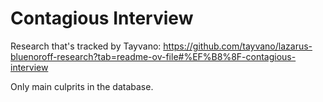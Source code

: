 # Contagious Interview

Research that's tracked by Tayvano: https://github.com/tayvano/lazarus-bluenoroff-research?tab=readme-ov-file#%EF%B8%8F-contagious-interview

Only main culprits in the database.